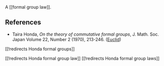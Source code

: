 
A [[formal group law]].

## References

* Taira Honda, _On the theory of commutative formal groups_, J. Math. Soc. Japan Volume 22, Number 2 (1970), 213-246. ([Euclid](http://projecteuclid.org/euclid.jmsj/1259942752))

[[!redirects Honda formal groups]]

[[!redirects Honda formal group law]]
[[!redirects Honda formal group laws]]